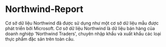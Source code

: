 # Northwind-Report
Cơ sở dữ liệu Northwind đã được sử dụng như một cơ sở dữ liệu mẫu được phát triển bởi Microsoft. Cơ sở dữ liệu Northwind là dữ liệu bán hàng của doanh nghiệp 'Northwind Traders', chuyên nhập khẩu và xuất khẩu các loại thực phẩm đặc sản trên toàn cầu.
